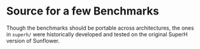 # Source for a few Benchmarks
Though the benchmarks should be portable across architectures, the ones in `superh/` were historically developed and tested on the original SuperH version of Sunflower.
